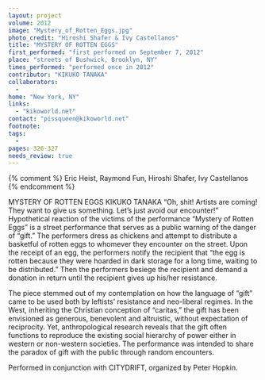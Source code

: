 ```yaml
---
layout: project
volume: 2012
image: "Mystery_of_Rotten_Eggs.jpg"
photo_credit: "Hiroshi Shafer & Ivy Castellanos"
title: "MYSTERY OF ROTTEN EGGS"
first_performed: "first performed on September 7, 2012"
place: "streets of Bushwick, Brooklyn, NY"
times_performed: "performed once in 2012"
contributor: "KIKUKO TANAKA"
collaborators: 
  - 
home: "New York, NY"
links: 
  - "kikoworld.net"
contact: "pissqueen@kikoworld.net"
footnote: 
tags: 
  - 
pages: 326-327
needs_review: true
---
```


{% comment %} 
Eric Heist, Raymond Fun, Hiroshi Shafer, Ivy Castellanos
{% endcomment %}

 MYSTERY OF ROTTEN EGGS 
 KIKUKO TANAKA 
 “Oh, shit! Artists are coming! They want to give us something. Let’s just avoid our encounter!” 
 Hypothetical reaction of the victims of the performance 
 “Mystery of Rotten Eggs” is a street performance that serves as a public warning of the danger of “gift.” The performers dress as chickens and attempt to distribute a basketful of rotten eggs to whomever they encounter on the street. Upon the receipt of an egg, the performers notify the recipient that “the egg is rotten because they were hoarded in dark storage for a long time, waiting to be distributed.” Then the performers besiege the recipient and demand a donation in return until the recipient gives up his/her resistance.  
   
 The piece stemmed out of my contemplation on how the language of “gift” came to be used both by leftists’ resistance and neo-liberal regimes. In the West, inheriting the Christian conception of “caritas,” the gift has been envisioned as generous, benevolent and altruistic, without expectation of reciprocity. Yet, anthropological research reveals that the gift often functions to reproduce the existing social hierarchy of power either in western or non-western societies. The performance was intended to share the paradox of gift with the public through random encounters. 
   
 Performed in conjunction with CITYDRIFT, organized by Peter Hopkin. 

